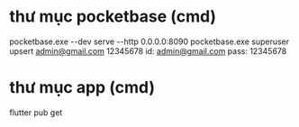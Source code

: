 # thư mục pocketbase (cmd)
pocketbase.exe --dev serve --http 0.0.0.0:8090
pocketbase.exe superuser upsert admin@gmail.com 12345678
id: admin@gmail.com
pass: 12345678
# thư mục app (cmd)
flutter pub get